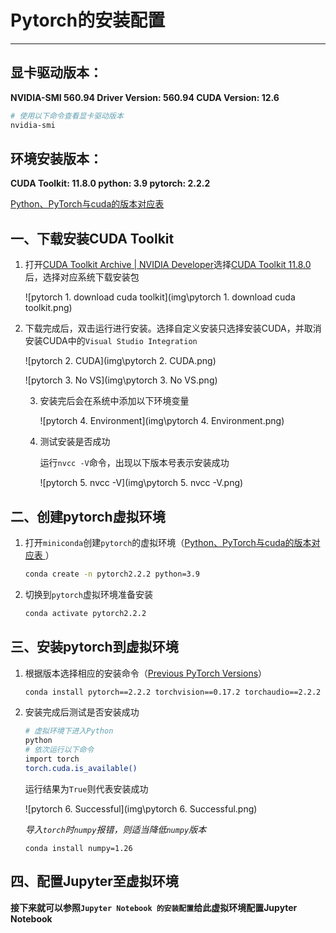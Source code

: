 # Pytorch的安装配置

****

## 显卡驱动版本： 

**NVIDIA-SMI 560.94                 Driver Version: 560.94         CUDA Version: 12.6**

```bash
# 使用以下命令查看显卡驱动版本
nvidia-smi
```

## 环境安装版本：

**CUDA Toolkit: 11.8.0				python: 3.9   							pytorch: 2.2.2**

[Python、PyTorch与cuda的版本对应表 ](https://www.sdk.cn/details/Z253zkRaw5x78a0eAm)

## 一、下载安装CUDA Toolkit

1. 打开[CUDA Toolkit Archive | NVIDIA Developer](https://developer.nvidia.com/cuda-toolkit-archive)选择[CUDA Toolkit 11.8.0](https://developer.nvidia.com/cuda-11-8-0-download-archive)后，选择对应系统下载安装包

   ![pytorch 1. download cuda toolkit](img\pytorch 1. download cuda toolkit.png)

2. 下载完成后，双击运行进行安装。选择自定义安装只选择安装CUDA，并取消安装CUDA中的`Visual Studio Integration`

   ![pytorch 2. CUDA](img\pytorch 2. CUDA.png)

   ![pytorch 3. No VS](img\pytorch 3. No VS.png)
   
   3. 安装完后会在系统中添加以下环境变量
   
      ![pytorch 4. Environment](img\pytorch 4. Environment.png)
   
   4. 测试安装是否成功
   
      运行`nvcc -V`命令，出现以下版本号表示安装成功
   
      ![pytorch 5. nvcc -V](img\pytorch 5. nvcc -V.png)

## 二、创建pytorch虚拟环境

1. 打开`miniconda`创建`pytorch`的虚拟环境（[Python、PyTorch与cuda的版本对应表 ](https://www.sdk.cn/details/Z253zkRaw5x78a0eAm)）

   ```bash
   conda create -n pytorch2.2.2 python=3.9
   ```

2. 切换到`pytorch`虚拟环境准备安装

   ```bash
   conda activate pytorch2.2.2
   ```

## 三、安装pytorch到虚拟环境

1. 根据版本选择相应的安装命令（[Previous PyTorch Versions](https://pytorch.org/get-started/previous-versions/)）

   ```bash
   conda install pytorch==2.2.2 torchvision==0.17.2 torchaudio==2.2.2 pytorch-cuda=11.8 -c pytorch -c nvidia
   ```

2. 安装完成后测试是否安装成功

   ```bash
   # 虚拟环境下进入Python
   python
   # 依次运行以下命令
   import torch
   torch.cuda.is_available()
   ```

   运行结果为`True`则代表安装成功

   ![pytorch 6. Successful](img\pytorch 6. Successful.png)

   *导入`torch`时`numpy`报错，则适当降低`numpy`版本*
   
   ```
   conda install numpy=1.26
   ```

## 四、配置Jupyter至虚拟环境

   **接下来就可以参照`Jupyter Notebook 的安装配置`给此虚拟环境配置Jupyter Notebook**

